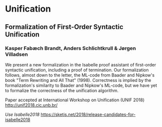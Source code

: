 # Unification

## Formalization of First-Order Syntactic Unification 

### Kasper Fabæch Brandt, Anders Schlichtkrull & Jørgen Villadsen

We present a new formalization in the Isabelle proof assistant of first-order syntactic unification,
including a proof of termination.
Our formalization follows, almost down to the letter, the ML-code from Baader and Nipkow's book
"Term Rewriting and All That" (1998).
Correctness is implied by the formalization's similarity to Baader and Nipkow's ML-code,
but we have yet to formalize the correctness of the unification algorithm.

Paper accepted at International Workshop on Unification (UNIF 2018) http://unif2018.cic.unb.br/

*Use Isabelle2018* https://sketis.net/2018/release-candidates-for-isabelle2018
